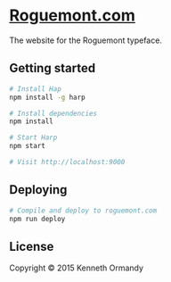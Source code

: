 # [Roguemont.com](http://roguemont.com)

The website for the Roguemont typeface.

## Getting started

```sh
# Install Hap
npm install -g harp

# Install dependencies
npm install

# Start Harp
npm start

# Visit http://localhost:9000
```

## Deploying

```sh
# Compile and deploy to roguemont.com
npm run deploy
```

## License

Copyright © 2015 Kenneth Ormandy
